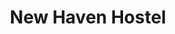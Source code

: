 ---
title: "New Haven Hostel"
address: "47, Irish Quarter South, Carrickfergus, Co. Antrim BT38 8BL"
tel: "028 9335 1383"
county: "Antrim"
category: "Hostels"
type: "Content"
lat: "54.713745"
lng: "-5.810989"
---